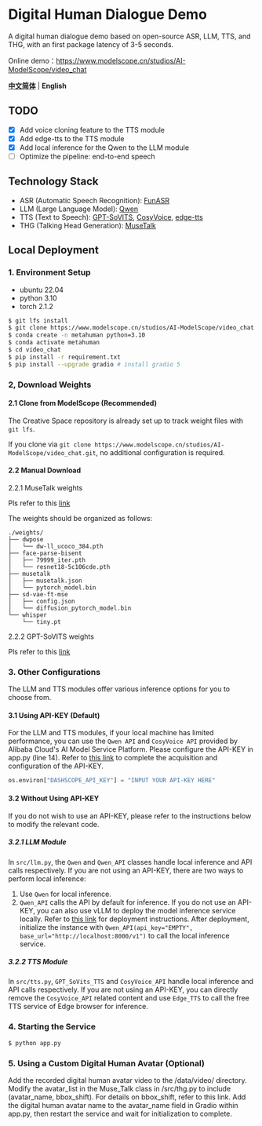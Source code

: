 # Digital Human Dialogue Demo
A digital human dialogue demo based on open-source ASR, LLM, TTS, and THG, with an first package latency of 3-5 seconds.

Online demo：https://www.modelscope.cn/studios/AI-ModelScope/video_chat

[**中文简体**](../README.md) | **English**

## TODO
- [x] Add voice cloning feature to the TTS module 
- [x] Add edge-tts to the TTS module
- [x] Add local inference for the Qwen to the LLM module
- [ ] Optimize the pipeline: end-to-end speech

## Technology Stack
* ASR (Automatic Speech Recognition): [FunASR](https://github.com/modelscope/FunASR)
* LLM (Large Language Model): [Qwen](https://help.aliyun.com/zh/model-studio/developer-reference/use-qwen-by-calling-api)
* TTS (Text to Speech): [GPT-SoVITS](https://github.com/RVC-Boss/GPT-SoVITS), [CosyVoice](https://github.com/FunAudioLLM/CosyVoice), [edge-tts](https://github.com/rany2/edge-tts)
* THG (Talking Head Generation): [MuseTalk](https://github.com/TMElyralab/MuseTalk/tree/main)

## Local Deployment
### 1. Environment Setup

* ubuntu 22.04
* python 3.10
* torch 2.1.2

```bash
$ git lfs install
$ git clone https://www.modelscope.cn/studios/AI-ModelScope/video_chat.git
$ conda create -n metahuman python=3.10
$ conda activate metahuman
$ cd video_chat
$ pip install -r requirement.txt
$ pip install --upgrade gradio # install gradio 5
```

### 2, Download Weights
#### 2.1 Clone from ModelScope (Recommended)
   
The Creative Space repository is already set up to track weight files with `git lfs`. 

If you clone via `git clone https://www.modelscope.cn/studios/AI-ModelScope/video_chat.git`, no additional configuration is required.

#### 2.2 Manual Download
   
2.2.1 MuseTalk weights

Pls refer to this [link](https://github.com/TMElyralab/MuseTalk/blob/main/README.md#download-weights)

The weights should be organized as follows:
```plaintext
./weights/
├── dwpose
│   └── dw-ll_ucoco_384.pth
├── face-parse-bisent
│   ├── 79999_iter.pth
│   └── resnet18-5c106cde.pth
├── musetalk
│   ├── musetalk.json
│   └── pytorch_model.bin
├── sd-vae-ft-mse
│   ├── config.json
│   └── diffusion_pytorch_model.bin
└── whisper
    └── tiny.pt
```

2.2.2 GPT-SoVITS weights

Pls refer to this [link](https://github.com/RVC-Boss/GPT-SoVITS/blob/main/docs/cn/README.md#%E9%A2%84%E8%AE%AD%E7%BB%83%E6%A8%A1%E5%9E%8B)


### 3. Other Configurations
The LLM and TTS modules offer various inference options for you to choose from.
#### 3.1 Using API-KEY (Default)
For the LLM and TTS modules, if your local machine has limited performance, you can use the `Qwen API` and `CosyVoice API` provided by Alibaba Cloud's AI Model Service Platform. Please configure the API-KEY in app.py (line 14).
Refer to [this link](https://www.alibabacloud.com/help/en/model-studio/developer-reference/get-api-key?spm=a2c63.p38356.0.0.282d4e1cInLB3P) to complete the acquisition and configuration of the API-KEY.
```python
os.environ["DASHSCOPE_API_KEY"] = "INPUT YOUR API-KEY HERE"
```
#### 3.2 Without Using API-KEY
If you do not wish to use an API-KEY, please refer to the instructions below to modify the relevant code.
##### 3.2.1 LLM Module
In `src/llm.py`, the `Qwen` and `Qwen_API` classes handle local inference and API calls respectively. If you are not using an API-KEY, there are two ways to perform local inference:
1. Use `Qwen` for local inference.
2. `Qwen_API` calls the API by default for inference. If you do not use an API-KEY, you can also use vLLM to deploy the model inference service locally. Refer to [this link](https://qwen.readthedocs.io/zh-cn/latest/getting_started/quickstart.html#vllm-for-deployment) for deployment instructions. After deployment, initialize the instance with `Qwen_API(api_key="EMPTY", base_url="http://localhost:8000/v1")` to call the local inference service.
##### 3.2.2 TTS Module
In `src/tts.py`, `GPT_SoVits_TTS` and `CosyVoice_API` handle local inference and API calls respectively. If you are not using an API-KEY, you can directly remove the `CosyVoice_API` related content and use `Edge_TTS` to call the free TTS service of Edge browser for inference.

### 4. Starting the Service
```bash
$ python app.py
```

### 5. Using a Custom Digital Human Avatar (Optional)
Add the recorded digital human avatar video to the /data/video/ directory.
Modify the avatar_list in the Muse_Talk class in /src/thg.py to include (avatar_name, bbox_shift). For details on bbox_shift, refer to this link.
Add the digital human avatar name to the avatar_name field in Gradio within app.py, then restart the service and wait for initialization to complete.

